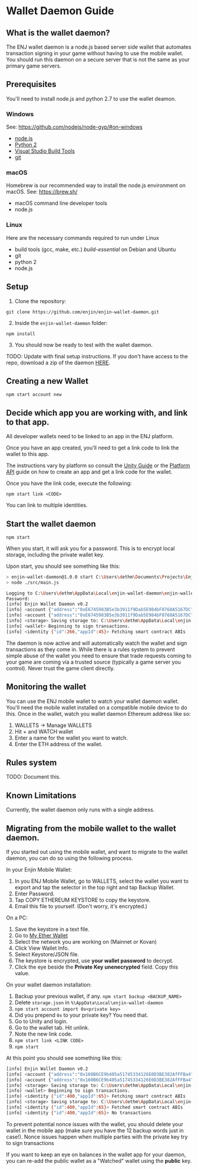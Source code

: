 # Wallet Daemon Guide

## What is the wallet daemon?
The ENJ wallet daemon is a node.js based server side wallet that automates
transaction signing in your game without having to use the mobile wallet. You
should run this daemon on a secure server that is not the same as your primary
game servers.

## Prerequisites
You'll need to install node.js and python 2.7 to use the wallet deamon.

### Windows
See: <https://github.com/nodejs/node-gyp/#on-windows>
* [node.js](https://nodejs.org/en/download/)
* [Python 2](https://www.python.org/download/releases/2.7/)
* [Visual Studio Build Tools](https://visualstudio.microsoft.com/thank-you-downloading-visual-studio/?sku=BuildTools)
* [git](https://git-scm.com/download/win)

### macOS
Homebrew is our recommended way to install the node.js environment on macOS. See: <https://brew.sh/>
* macOS command line developer tools
* node.js

### Linux
Here are the necessary commands required to run under Linux
* build tools (gcc, make, etc.) *build-essential* on Debian and Ubuntu
* git
* python 2
* node.js

## Setup
1. Clone the repository:

`git clone https://github.com/enjin/enjin-wallet-daemon.git`

2. Inside the `enjin-wallet-daemon` folder:

`npm install`

3. You should now be ready to test with the wallet daemon.

TODO: Update with final setup instructions. If you don't have access to
the repo, download a zip of the daemon [HERE](https://drive.google.com/open?id=1guzFC0bzC38jRuTXxEivzlMKno1A5_S8).

## Creating a new Wallet

`npm start account new`

## Decide which app you are working with, and link to that app.

All developer wallets need to be linked to an app in the ENJ platform.

Once you have an app created, you'll need to get a link code to link the wallet
to this app.

The instructions vary by platform so consult the [Unity Guide](./unity.md) or the [Platform API](./cloud_platform.md)
guide on how to create an app and get a link code for the wallet.

Once you have the link code, execute the following:

`npm start link <CODE>`

You can link to multiple identities.

## Start the wallet daemon

`npm start`

When you start, it will ask you for a password. This is to encrypt local storage,
including the private wallet key.

Upon start, you should see something like this:

```bash
> enjin-wallet-daemon@1.0.0 start C:\Users\dethm\Documents\Projects\Enjin\enjin-wallet-daemon
> node ./src/main.js

Logging to C:\Users\dethm\AppData\Local\enjin-wallet-daemon\enjin-wallet-daemon-2018-11-16T16-40-27.857Z.log
Password:
[info] Enjin Wallet Daemon v0.2
[info] <account {"address":"0xE6745983B5e3b3911f9Dab5E984bF0768A5167DC"}> created
[info] <account {"address":"0xE6745983B5e3b3911f9Dab5E984bF0768A5167DC"}> nonce 14
[info] <storage> Saving storage to: C:\Users\dethm\AppData\Local\enjin-wallet-daemon\storage.json
[info] <wallet> Beginning to sign transactions.
[info] <identity {"id":266,"appId":45}> Fetching smart contract ABIs
```

The daemon is now active and will automatically watch the wallet and sign transactions as they come in. While there is a rules system to prevent simple abuse of the wallet you need to ensure that trade requests coming to your game are coming via a trusted source (typically a game server you control). Never trust the game client directly.

## Monitoring the wallet
You can use the ENJ mobile wallet to watch your wallet daemon wallet. You'll need the mobile
wallet installed on a compatible mobile device to do this. Once in the wallet, watch you wallet daemon Ethereum address like so:
1. WALLETS -> Manage WALLETS
2. Hit + and WATCH wallet
3. Enter a name for the wallet you want to watch.
4. Enter the ETH address of the wallet.

## Rules system
TODO: Document this.

## Known Limitations
Currently, the wallet daemon only runs with a single address.

## Migrating from the mobile wallet to the wallet daemon.

If you started out using the mobile wallet, and want to migrate to the wallet daemon, you can
do so using the following process.

In your Enjin Mobile Wallet:
  1. In you ENJ Mobile Wallet, go to WALLETS, select the wallet you want to export
  and tap the selector in the top right and tap Backup Wallet.
  2. Enter Password.
  3. Tap COPY ETHEREUM KEYSTORE to copy the keystore.
  4. Email this file to yourself. (Don't worry, it's encrypted.)

On a PC:
  1. Save the keystore in a text file.
  2. Go to [My Ether Wallet](https://www.myetherwallet.com/)
  3. Select the network you are working on (Mainnet or Kovan)
  4. Click View Wallet Info.
  5. Select Keystore/JSON file.
  6. The keystore is encrypted, use **your wallet password** to decrypt.
  7. Click the eye beside the **Private Key unenecrypted** field. Copy this value.

On your wallet daemon installation:
  1. Backup your previous wallet, if any. `npm start backup <BACKUP_NAME>`
  2. Delete `storage.json` in `%\AppData\Local\enjin-wallet-daemon`
  3. `npm start account import 0x<private key>`
  4. Did you prepend `0x` to your private key? You need that.
  5. Go to Unity and login.
  6. Go to the wallet tab. Hit unlink.
  7. Note the new link code.
  8. `npm start link <LINK CODE>`
  9. `npm start`

At this point you should see something like this:
```bash
[info] Enjin Wallet Daemon v0.2
[info] <account {"address":"0x160B6CE9b405a51745334126E0D3BE382AfFFBa4"}> created
[info] <account {"address":"0x160B6CE9b405a51745334126E0D3BE382AfFFBa4"}> nonce 319
[info] <storage> Saving storage to: C:\Users\dethm\AppData\Local\enjin-wallet-daemon\storage.json
[info] <wallet> Beginning to sign transactions.
[info] <identity {"id":400,"appId":65}> Fetching smart contract ABIs
[info] <storage> Saving storage to: C:\Users\dethm\AppData\Local\enjin-wallet-daemon\storage.json
[info] <identity {"id":400,"appId":65}> Fetched smart contract ABIs
[info] <identity {"id":400,"appId":65}> No transactions
```

To prevent potential nonce issues with the wallet, you should delete your wallet in the mobile app (make sure you have the 12 backup words just in case!). Nonce issues happen when multiple
parties with the private key try to sign transactions

If you want to keep an eye on balances in the wallet app for your daemon, you can re-add the public wallet as a "Watched" wallet using the **public** key.
